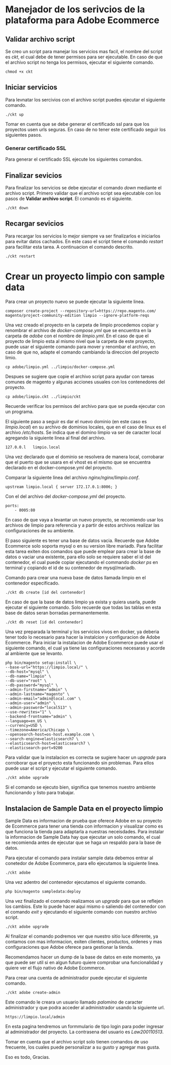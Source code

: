 # Manejador de los serivcios de la plataforma para Adobe Ecommerce

## Validar archivo script

Se creo un script para manejar los servicios mas facil, el nombre del script es *ckt*, el cual debe de tener permisos para ser ejecutable. En caso de que el archivo script no tenga los permisos, ejecutar el siguiente comando.

```
chmod +x ckt
```

## Iniciar servicios

Para levnatar los sercivios con el archivo script puedes ejecutar el siguiente comando.

```
./ckt up
```

Tomar en cuenta que se debe generar el certificado ssl para que los proyectos usen urls seguras. En caso de no tener este certificado seguir los siguientes pasos.

### Generar certificado SSL

Para generar el certificado SSL ejecute los siguientes comandos.

## Finalizar sevicios

Para finalizar los servicios se debe ejecutar el comando *down* mediante el archivo script. Primero validar que el archivo script sea ejecutable con los pasos de **Validar archivo script**. El comando es el siguiente.

```
./ckt down
```

## Recargar sevicios

Para recargar los servicios lo mejor siempre va ser finalizarlos e iniciarlos para evitar datos cachados. En este caso el script tiene el comando *restart* para facilitar esta tarea. A continuacion el comando descrito.

```
./ckt restart
```

# Crear un proyecto limpio con sample data

Para crear un proyecto nuevo se puede ejecutar la siguiente linea.

```
composer create-project --repository-url=https://repo.magento.com/ magento/project-community-edition limpio --ignore-platform-reqs
```

Una vez creado el proyecto en la carpeta de limpio procedemos copiar y renombrar el archivo de *docker-compose.yml* que se encuentra en la carpeta de *adobe* con el nombre de *limpio.yml*. En el caso de que el proyecto de limpio esta al mismo nivel que la carpeta de este proyecto, puede usar el siguiente comando para mover y renombar el archivo, en caso de que no, adapte el comando cambiando la direccion del proyecto limio.

```
cp adobe/limpio.yml ../limpio/docker-compose.yml
```

Despues se sugiere que copie el archivo script para ayudar con tareas comunes de magento y algunas acciones usuales con los contenedores del proyecto.

```
cp adobe/limpio.ckt ../limpio/ckt
```

Recuerde verificar los permisos del archivo para que se pueda ejecutar con un programa.

El siguiente paso a seguir es dar el nuevo dominio (en este caso es *limpio.local*) en su archivo de dominios locales, que en el caso de linux es el archivo */etc/hosts*. Se indica que el domino limpio va ser de caracter local agregando la siguiente linea al final del archivo.

```
127.0.0.l 	limpio.local
```

Una vez declarado que el dominio se resolvera de manera local, corrobarar que el puerto que se usara en el vhost es el mismo que se encuentra declarado en el docker-compose.yml del proyecto.

Comparar la siguiente linea del archivo *nginx/nginx/limpio.conf*.

```
upstream limpio.local { server 172.17.0.1:8006; }
```

Con el del archivo del *docker-compose.yml* del proyecto.

```
ports:
    - 8005:80
```

En caso de que vaya a levantar un nuevo proyecto, se recomiendo usar los archivos de limpio para referencia y a partir de estos archivos realizar las configuraciones de su ambiente.

El paso siguiente es tener una base de datos vacia. Recuerde que Adobe Ecommerce solo soporta mysql o en su version libre mariadb. Para facilitar esta tarea exiten dos comandos que puede emplear para crear la base de datos o vaciar una existente, para ello solo se requiere saber el id del contenedor, el cual puede copiar ejecutando el commando *docker ps* en terminal y copiando el id de su contenedor de mysql/mariadb.

Comando para crear una nueva base de datos llamada limpio en el contenedor especificado.

```
./ckt db create [id del contenedor]
```

En caso de que la base de datos limpio ya exista y quiera usarla, puede ejecutar el siguiente comando. Solo recuerde que todas las tablas en esta base de datos seran borradas permanentemente.


```
./ckt db reset [id del contenedor]
```

Una vez preparada la terminal y los servicios vivos en docker, ya deberia tener todo lo necesario para hacer la instalcion y configuracion de Adobe Ecommerce. Para iniciar la instalacion de Adobe Ecommerce puede usar el siguiente comando, el cual ya tiene las configuraciones necesaras y acorde al ambiente que se levanto.

```
php bin/magento setup:install \
--base-url="https://limpio.local/" \
--db-host="mysql" \
--db-name="limpio" \
--db-user="root" \
--db-password="mysql" \
--admin-firstname="admin" \
--admin-lastname="magento" \
--admin-email="admin@local.com" \
--admin-user="admin" \
--admin-password="local513" \
--use-rewrites="1" \
--backend-frontname="admin" \
--language=en_US \
--currency=USD \
--timezone=America/Chicago \
--opensearch-host=os-host.example.com \
--search-engine=elasticsearch7 \
--elasticsearch-host=elasticsearch7 \
--elasticsearch-port=9200
```

Para validar que la instalacion es correcta se sugiere hacer un *upgrade* para corroborar que el proyecto esta funcionando sin problemas. Para ellos puede usar el script y ejecutar el siguiente comando.

```
./ckt adobe upgrade
```

Si el comando se ejecuto bien, significa que tenemos nuestro ambiente funcionando y listo para trabajar.

## Instalacion de Sample Data en el proyecto limpio

Sample Data es informacion de prueba que oferece Adobe en su proyecto de Ecommerce para tener una tienda con informacion y visualizar como es que funciona la tienda para adaptarla a nuestras neceisdades. Para instalar la informacion de Sample Data hay que ejecutar un solo comando, el cual se recomienda antes de ejecutar que se haga un respaldo para la base de datos.

Para ejecutar el comando para instalar sample data debemos entrar al conetedor de Adobe Ecommerce, para ello ejecutamos la siguiente linea.

```
./ckt adobe
```

Una vez adentro del contenedor ejecutamos el siguiente comando.

```
php bin/magento sampledata:deploy
```

Una vez finalizado el comando realizamos un *upgrade* para que se reflejen los cambios. Este lo puede hacer aqui mismo o saliendo del contenedor con el comando *exit* y ejecutando el siguiente comando con nuestro archivo script.

```
./ckt adobe upgrade
```

Al finalizar el comando podremos ver que nuestro sitio luce diferente, ya contamos con mas informacion, exiten clientes, productos, ordenes y mas configuraciones que Adobe oferece para gestionar la tienda.

Recomendamos hacer un dump de la base de datos en este momento, ya que puede ser util si en algun futuro quiere comprobar una funcionalidad y quiere ver el flujo nativo de Adobe Ecommerce.

Para crear una cuenta de administrador puede ejecutar el siguiente comando.

```
./ckt adobe create-admin
```

Este comando le creara un usuario llamado *palomino* de caracter administrador y que podra acceder al administrador usando la siguiente url.

```
https://limpio.local/admin
```

En esta pagina tendremos un formmulario de tipo login para poder ingresar al administrador del proyecto. La contrasena del usuario es *Law200110513*.

Tomar en cuenta que el archivo script solo tienen comandos de uso frecuente, los cuales puede personalizar a su gusto y agregar mas gusta.

Eso es todo, Gracias.